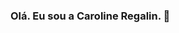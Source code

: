 ### Olá. Eu sou a Caroline Regalin. 👋

<!--
**cregalin/cregalin** is a ✨ _special_ ✨ repository because its `README.md` (this file) appears on your GitHub profile.

Here are some ideas to get you started:

- 🔭 Estou trabalhando com Ruby on rails
- 🌱 Estudando Flutter
